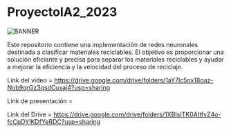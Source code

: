 # ProyectoIA2_2023

![BANNER](https://user-images.githubusercontent.com/66750836/218624520-13a275ab-36e2-4a8d-bbd5-297ce326fa47.png)


Este repositorio contiene una implementación de redes neuronales destinada a clasificar materiales reciclables. El objetivo es proporcionar una solución eficiente y precisa para separar los materiales reciclables y ayudar a mejorar la eficiencia y la velocidad del proceso de reciclaje.

Link del video = https://drive.google.com/drive/folders/1aY7Ic5nx18oaz-Nob9qrGz3qsdCuxaj4?usp=sharing

Link de presentación = 

Link del Drive = https://drive.google.com/drive/folders/1XBIsITK0AItfvZ4o-fcCpDYIKDfYeRDC?usp=sharing
